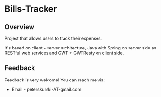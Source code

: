 Bills-Tracker
=================

Overview
--------

Project that allows users to track their expenses.

It's based on client - server architecture, Java with Spring on server side as
RESTful web services and GWT + GWTResty on client side.


Feedback
--------

Feedback is very welcome! You can reach me via:

* Email - peterskurski-AT-gmail.com
